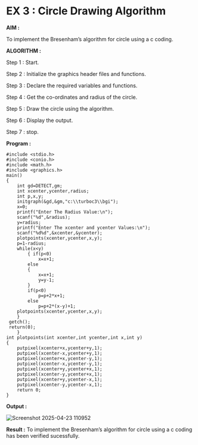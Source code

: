 # EX 3 : Circle Drawing Algorithm

**AIM :**

To  implement the Bresenham’s  algorithm for circle using a c coding.


**ALGORITHM :**

Step 1 : Start.
    
Step 2 : Initialize the graphics header files and functions.
   
Step 3 : Declare the required variables and functions.
 
Step 4 : Get the co-ordinates and radius of the circle.

Step 5 : Draw the circle using the algorithm.

Step  6 : Display the output.
  
Step 7 : stop.

**Program :**

```
#include <stdio.h>
#include <conio.h>
#include <math.h>
#include <graphics.h>
main()
{
    int gd=DETECT,gm;
    int xcenter,ycenter,radius;
    int p,x,y;
    initgraph(&gd,&gm,"c:\\turboc3\\bgi");
    x=0;
    printf("Enter The Radius Value:\n");
    scanf("%d",&radius);
    y=radius;
    printf("Enter The xcenter and ycenter Values:\n");
    scanf("%d%d",&xcenter,&ycenter);
    plotpoints(xcenter,ycenter,x,y);
    p=1-radius;
    while(x<y)
        { if(p<0)
            x=x+1;
        else
        {
            x=x+1;
            y=y-1;
        }
        if(p<0)
            p=p+2*x+1;
        else
            p=p+2*(x-y)+1;
    plotpoints(xcenter,ycenter,x,y);
    }
 getch();
 return(0);
    }
int plotpoints(int xcenter,int ycenter,int x,int y)
{
    putpixel(xcenter+x,ycenter+y,1);
    putpixel(xcenter-x,ycenter+y,1);
    putpixel(xcenter+x,ycenter-y,1);
    putpixel(xcenter-x,ycenter-y,1);
    putpixel(xcenter+y,ycenter+x,1);
    putpixel(xcenter-y,ycenter+x,1);
    putpixel(xcenter+y,ycenter-x,1);
    putpixel(xcenter-y,ycenter-x,1);
    return 0;
}
```

**Output :**

![Screenshot 2025-04-23 110952](https://github.com/user-attachments/assets/037344f7-5a66-4a89-a2a5-073276dc4f7d)


**Result :**
To  implement the Bresenham’s  algorithm for circle using a c coding has been verified sucessfully.

